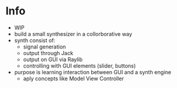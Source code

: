 # Info
- WIP
- build a small synthesizer in a collorborative way
- synth consist of:
  - signal generation
  - output through Jack
  - output on GUI via Raylib
  - controlling with GUI elements (slider, buttons)
- purpose is learning interaction between GUI and a synth engine
  - aply concepts like Model View Controller

